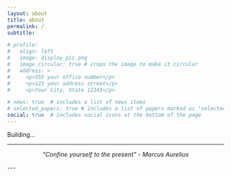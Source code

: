 ```yaml
---
layout: about
title: about
permalink: /
subtitle:

# profile:
#   align: left
#   image: display_pic.png
#   image_circular: true # crops the image to make it circular
#   address: >
#     <p>555 your office number</p>
#     <p>123 your address street</p>
#     <p>Your City, State 12345</p>

# news: true  # includes a list of news items
# selected_papers: true # includes a list of papers marked as "selected={true}"
social: true  # includes social icons at the bottom of the page
---
```


Building...
<br/>

---
<p style="text-align: center;font-style: italic;">
“Confine yourself to the present” - Marcus Aurelius
</p>
---

